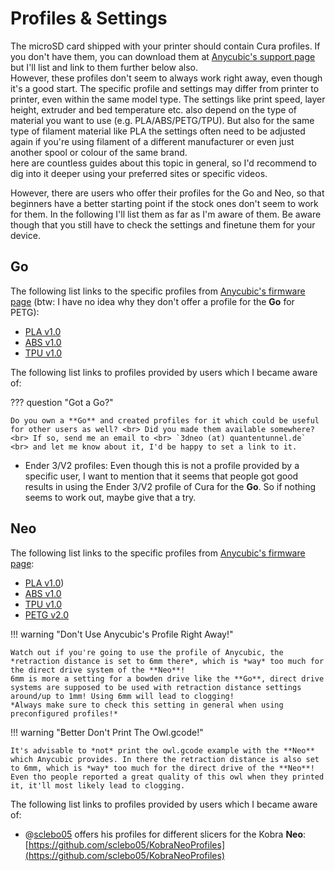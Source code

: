 <link rel=”manifest” href=”docs/manifest.webmanifest”>

# Profiles & Settings

The microSD card shipped with your printer should contain Cura profiles. If you don't have them, you can download them at [Anycubic's support page](https://www.anycubic.com/pages/firmware-software) but I'll list and link to them further below also.  
However, these profiles don't seem to always work right away, even though it's a good start. The specific profile and settings may differ from printer to printer, even within the same model type. The settings like print speed, layer height, extruder and bed temperature etc. also depend on the type of material you want to use (e.g. PLA/ABS/PETG/TPU). But also for the same type of filament material like PLA the settings often need to be adjusted again if you're using filament of a different manufacturer or even just another spool or colour of the same brand.  
here are countless guides about this topic in general, so I'd recommend to dig into it deeper using your preferred sites or specific videos.   
  
However, there are users who offer their profiles for the Go and Neo, so that beginners have a better starting point if the stock ones don't seem to work for them. In the following I'll list them as far as I'm aware of them. Be aware though that you still have to check the settings and finetune them for your device.  
  
## Go 

The following list links to the specific profiles from [Anycubic's firmware page](https://www.anycubic.com/pages/firmware-software) (btw: I have no idea why they don't offer a profile for the **Go** for PETG):
 
 - [PLA v1.0](https://cdn.shopify.com/s/files/1/0245/5519/2380/files/Kobra_Go_suggested_parameters_for_PLA_V1.0.curaprofile?v=1669192042) 
 - [ABS v1.0](https://cdn.shopify.com/s/files/1/0245/5519/2380/files/Kobra_Go_suggested_parameters_for_ABS_V1.0.curaprofile?v=1669192041)
 - [TPU v1.0](https://cdn.shopify.com/s/files/1/0245/5519/2380/files/Kobra_Go_suggested_parameters_for_TPU_V1.0.curaprofile?v=1669192041)
  
The following list links to profiles provided by users which I became aware of:   
  
??? question "Got a Go?"

    Do you own a **Go** and created profiles for it which could be useful for other users as well? <br> Did you made them available somewhere? <br> If so, send me an email to <br> `3dneo (at) quantentunnel.de` <br> and let me know about it, I'd be happy to set a link to it.   
  
 - Ender 3/V2 profiles: Even though this is not a profile provided by a specific user, I want to mention that it seems that people got good results in using the Ender 3/V2 profile of Cura for the **Go**. So if nothing seems to work out, maybe give that a try.  
  
## Neo 

The following list links to the specific profiles from [Anycubic's firmware page](https://www.anycubic.com/pages/firmware-software): 
 
 - [PLA v1.0](https://cdn.shopify.com/s/files/1/0245/5519/2380/files/Kobra_Neo_Suggested_parameters_for_PLA_V1.curaprofile?v=1669192662)) 
 - [ABS v1.0](https://cdn.shopify.com/s/files/1/0245/5519/2380/files/Kobra_Neo_Suggested_parameters_for_ABS_V1.curaprofile?v=1669192662)
 - [TPU v1.0](https://cdn.shopify.com/s/files/1/0245/5519/2380/files/Kobra_Neo_Suggested_parameters_for_TPU_V1.curaprofile?v=1669192662)
 - [PETG v2.0](https://cdn.shopify.com/s/files/1/0245/5519/2380/files/Kobra_Neo_Suggested_parameters_for_PETG_V2.curaprofile?v=1669192662)
  
!!! warning "Don't Use Anycubic's Profile Right Away!"

    Watch out if you're going to use the profile of Anycubic, the *retraction distance is set to 6mm there*, which is *way* too much for the direct drive system of the **Neo**!  
    6mm is more a setting for a bowden drive like the **Go**, direct drive systems are supposed to be used with retraction distance settings around/up to 1mm! Using 6mm will lead to clogging!  
    *Always make sure to check this setting in general when using preconfigured profiles!*   
  
!!! warning "Better Don't Print The Owl.gcode!"  

    It's advisable to *not* print the owl.gcode example with the **Neo** which Anycubic provides. In there the retraction distance is also set to 6mm, which is *way* too much for the direct drive of the **Neo**! Even tho people reported a great quality of this owl when they printed it, it'll most likely lead to clogging.  
    
  
The following list links to profiles provided by users which I became aware of: 

 - @[sclebo05](https://github.com/sclebo05) offers his profiles for different slicers for the Kobra **Neo**: [https://github.com/sclebo05/KobraNeoProfiles](https://github.com/sclebo05/KobraNeoProfiles)


